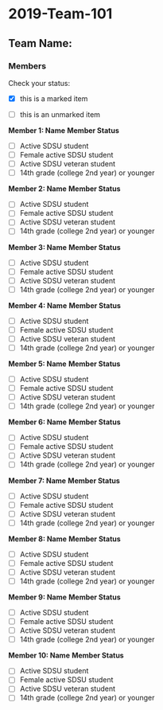 # 2019-Team-101

## Team Name: 
### Members
Check your status:
- [x] this is a marked item
- [ ] this is an unmarked item


**Member 1: Name**
**Member Status**
- [ ] Active SDSU student
- [ ] Female active SDSU student
- [ ] Active SDSU veteran student
- [ ] 14th grade (college 2nd year) or younger 

**Member 2: Name**
**Member Status**
- [ ] Active SDSU student
- [ ] Female active SDSU student
- [ ] Active SDSU veteran student
- [ ] 14th grade (college 2nd year) or younger 

**Member 3: Name**
**Member Status**
- [ ] Active SDSU student
- [ ] Female active SDSU student
- [ ] Active SDSU veteran student
- [ ] 14th grade (college 2nd year) or younger 

**Member 4: Name**
**Member Status**
- [ ] Active SDSU student
- [ ] Female active SDSU student
- [ ] Active SDSU veteran student
- [ ] 14th grade (college 2nd year) or younger 

**Member 5: Name**
**Member Status**
- [ ] Active SDSU student
- [ ] Female active SDSU student
- [ ] Active SDSU veteran student
- [ ] 14th grade (college 2nd year) or younger 

**Member 6: Name**
**Member Status**
- [ ] Active SDSU student
- [ ] Female active SDSU student
- [ ] Active SDSU veteran student
- [ ] 14th grade (college 2nd year) or younger 

**Member 7: Name**
**Member Status**
- [ ] Active SDSU student
- [ ] Female active SDSU student
- [ ] Active SDSU veteran student
- [ ] 14th grade (college 2nd year) or younger 

**Member 8: Name**
**Member Status**
- [ ] Active SDSU student
- [ ] Female active SDSU student
- [ ] Active SDSU veteran student
- [ ] 14th grade (college 2nd year) or younger 

**Member 9: Name**
**Member Status**
- [ ] Active SDSU student
- [ ] Female active SDSU student
- [ ] Active SDSU veteran student
- [ ] 14th grade (college 2nd year) or younger 

**Member 10: Name**
**Member Status**
- [ ] Active SDSU student
- [ ] Female active SDSU student
- [ ] Active SDSU veteran student
- [ ] 14th grade (college 2nd year) or younger 
